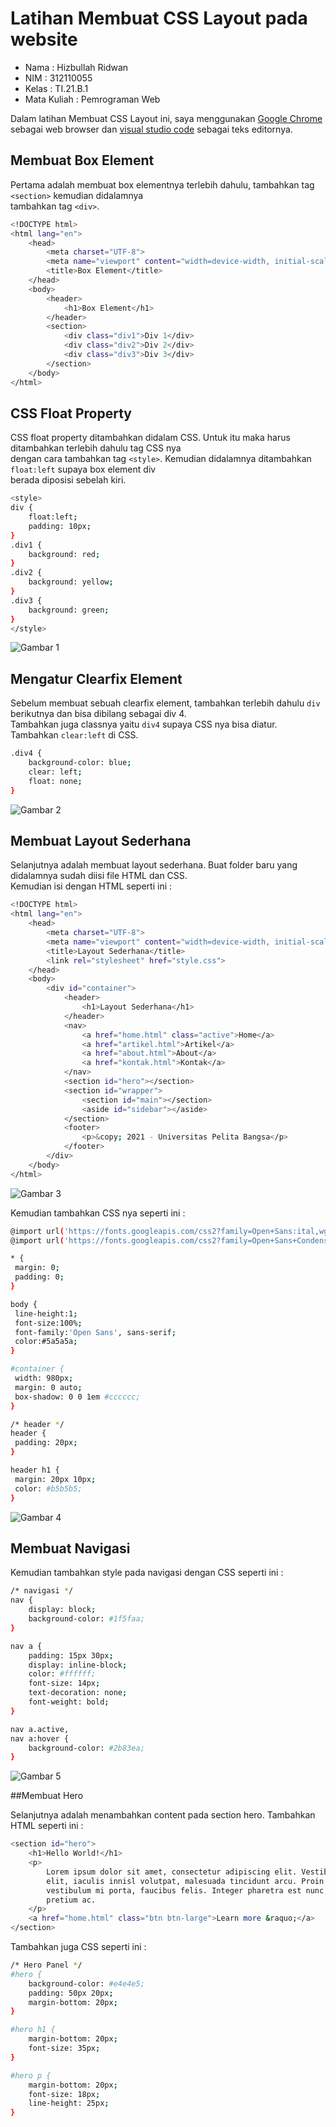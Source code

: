 # Latihan Membuat CSS Layout pada website

* Nama          : Hizbullah Ridwan
* NIM           : 312110055
* Kelas         : TI.21.B.1
* Mata Kuliah   : Pemrograman Web

Dalam latihan Membuat CSS Layout ini, saya menggunakan [Google Chrome](https://www.google.com/intl/id_id/chrome/) sebagai web browser dan [visual studio code](https://code.visualstudio.com/) sebagai teks editornya.       

## Membuat Box Element

Pertama adalah membuat box elementnya terlebih dahulu, tambahkan tag `<section>` kemudian didalamnya         
tambahkan tag `<div>`.                

```bash
<!DOCTYPE html>
<html lang="en">
    <head>
        <meta charset="UTF-8">
        <meta name="viewport" content="width=device-width, initial-scale=1.0">
        <title>Box Element</title>
    </head>
    <body>
        <header>
            <h1>Box Element</h1>
        </header>
        <section>
            <div class="div1">Div 1</div>
            <div class="div2">Div 2</div>
            <div class="div3">Div 3</div>
        </section>
    </body>
</html>
```         

## CSS Float Property

CSS float property ditambahkan didalam CSS. Untuk itu maka harus ditambahkan terlebih dahulu tag CSS nya       
dengan cara tambahkan tag `<style>`. Kemudian didalamnya ditambahkan `float:left` supaya box element div        
berada diposisi sebelah kiri.          

```bash
<style>
div {
    float:left;
    padding: 10px;
}
.div1 {
    background: red;
}
.div2 {
    background: yellow;
}
.div3 {
    background: green;
}
</style>
```         

![Gambar 1](Screenshoots/Capture1.PNG)       

## Mengatur Clearfix Element

Sebelum membuat sebuah clearfix element, tambahkan terlebih dahulu `div` berikutnya dan bisa dibilang sebagai div 4.          
Tambahkan juga classnya yaitu `div4` supaya CSS nya bisa diatur. Tambahkan `clear:left` di CSS.      

```bash
.div4 {
    background-color: blue;
    clear: left;
    float: none;
}
```     

![Gambar 2](Screenshoots/Capture2.PNG)        

## Membuat Layout Sederhana

Selanjutnya adalah membuat layout sederhana. Buat folder baru yang didalamnya sudah diisi file HTML dan CSS.      
Kemudian isi dengan HTML seperti ini :            


```bash
<!DOCTYPE html>
<html lang="en">
    <head>
        <meta charset="UTF-8">
        <meta name="viewport" content="width=device-width, initial-scale=1.0">
        <title>Layout Sederhana</title>
        <link rel="stylesheet" href="style.css">
    </head>
    <body>
        <div id="container">
            <header>
                <h1>Layout Sederhana</h1>
            </header>
            <nav>
                <a href="home.html" class="active">Home</a>
                <a href="artikel.html">Artikel</a>
                <a href="about.html">About</a>
                <a href="kontak.html">Kontak</a>
            </nav>
            <section id="hero"></section>
            <section id="wrapper">
                <section id="main"></section>
                <aside id="sidebar"></aside>
            </section>
            <footer>
                <p>&copy; 2021 - Universitas Pelita Bangsa</p>
            </footer>
        </div>
    </body>
</html>
```        

![Gambar 3](Screenshoots/Capture3.PNG)         

Kemudian tambahkan CSS nya seperti ini :                 

```bash
@import url('https://fonts.googleapis.com/css2?family=Open+Sans:ital,wght@0,300;0,400;0,600;0,700;0,800;1,300;1,400;1,600;1,700;1,800&display=swap');
@import url('https://fonts.googleapis.com/css2?family=Open+Sans+Condensed:ital,wght@0,300;0,700;1,300&display=swap');

* {
 margin: 0;
 padding: 0;
}

body {
 line-height:1;
 font-size:100%;
 font-family:'Open Sans', sans-serif;
 color:#5a5a5a;
}

#container {
 width: 980px;
 margin: 0 auto;
 box-shadow: 0 0 1em #cccccc;
}

/* header */
header {
 padding: 20px;
}

header h1 {
 margin: 20px 10px;
 color: #b5b5b5;
}
```        

![Gambar 4](Screenshoots/Capture4.PNG)         

## Membuat Navigasi

Kemudian tambahkan style pada navigasi dengan CSS seperti ini :               

```bash
/* navigasi */
nav {
    display: block;
    background-color: #1f5faa;
}

nav a {
    padding: 15px 30px;
    display: inline-block;
    color: #ffffff;
    font-size: 14px;
    text-decoration: none;
    font-weight: bold;
}

nav a.active,
nav a:hover {
    background-color: #2b83ea;
}
```        

![Gambar 5](Screenshoots/Capture5.PNG)         

##Membuat Hero

Selanjutnya adalah menambahkan content pada section hero. Tambahkan HTML seperti ini :         

```bash
<section id="hero">
    <h1>Hello World!</h1>
    <p>
        Lorem ipsum dolor sit amet, consectetur adipiscing elit. Vestibulum lorem
        elit, iaculis innisl volutpat, malesuada tincidunt arcu. Proin in leo fringilla,
        vestibulum mi porta, faucibus felis. Integer pharetra est nunc, nec pretium nunc
        pretium ac.
    </p>
    <a href="home.html" class="btn btn-large">Learn more &raquo;</a>
</section>
```        

Tambahkan juga CSS seperti  ini :           

```bash
/* Hero Panel */
#hero {
    background-color: #e4e4e5;
    padding: 50px 20px;
    margin-bottom: 20px;
}

#hero h1 {
    margin-bottom: 20px;
    font-size: 35px;
}

#hero p {
    margin-bottom: 20px;
    font-size: 18px;
    line-height: 25px;
}
```        